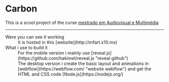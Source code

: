 # Carbon

This is a scool project of the curse [mestrado em Audiovisual e Multimédia](https://www.escs.ipl.pt/cursos/mestrados/audiovisual-e-multimedia)
___
<dl>
  <dt>Were you can see it working</dt>
  <dd>It is hosted in this [website](http://mfart.x10.mx) </dd>
  
  <dt>What i use to build it</dt>
  <dd>For the mobile version i mainly use [reveal.js](https://github.com/hakimel/reveal.js "reveal github")</dd>
  
  <dd>The desktop version i create the basic layout and animations in [webflow](https://webflow.com/ "website webflow") and get the HTML and CSS code [Node.js](https://nodejs.org/)</dd>
  
</dl>
